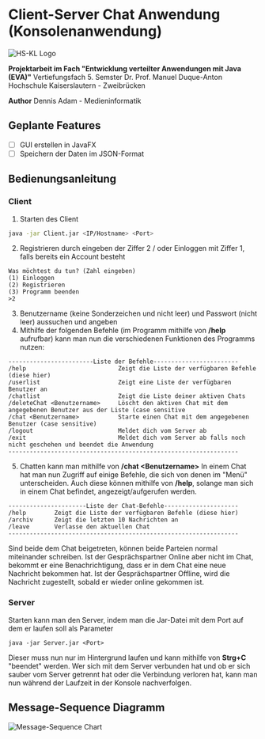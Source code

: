 # Client-Server Chat Anwendung (Konsolenanwendung)
![HS-KL Logo](https://git.dennisadam.de/Piket95/EVA_Chatprogramm/master/src/img/Logo_of_Hochschule_Kaiserslautern.png)

**Projektarbeit im Fach "Entwicklung verteilter Anwendungen mit Java (EVA)"**
Vertiefungsfach 5. Semster
Dr. Prof. Manuel Duque-Anton
Hochschule Kaiserslautern - Zweibrücken

**Author**
 Dennis Adam - Medieninformatik

## Geplante Features

- [ ] GUI erstellen in JavaFX
- [ ] Speichern der Daten im JSON-Format

## Bedienungsanleitung
### Client

 1. Starten des Client 
```bash
java -jar Client.jar <IP/Hostname> <Port>
```
 2. Registrieren durch eingeben der Ziffer 2 / oder Einloggen mit Ziffer 1, falls bereits ein Account besteht
```
Was möchtest du tun? (Zahl eingeben)
(1) Einloggen
(2) Registrieren
(3) Programm beenden
>2
```
 3. Benutzername (keine Sonderzeichen und nicht leer) und Passwort (nicht leer) aussuchen und angeben
 4. Mithilfe der folgenden Befehle (im Programm mithilfe von **/help** aufrufbar) kann man nun die verschiedenen Funktionen des Programms nutzen:
```
------------------------Liste der Befehle------------------------
/help                          Zeigt die Liste der verfügbaren Befehle (diese hier)
/userlist                      Zeigt eine Liste der verfügbaren Benutzer an
/chatlist                      Zeigt die Liste deiner aktiven Chats
/deleteChat <Benutzername>     Löscht den aktiven Chat mit dem angegebenen Benutzer aus der Liste (case sensitive
/chat <Benutzername>           Starte einen Chat mit dem angegebenen Benutzer (case sensitive)
/logout                        Meldet dich vom Server ab
/exit                          Meldet dich vom Server ab falls noch nicht geschehen und beendet die Anwendung
-----------------------------------------------------------------
```
5. Chatten kann man mithilfe von **/chat \<Benutzername>**
In einem Chat hat man nun Zugriff auf einige Befehle, die sich von denen im "Menü" unterscheiden. Auch diese können mithilfe von **/help**, solange man sich in einem Chat befindet, angezeigt/aufgerufen werden. 
```
----------------------Liste der Chat-Befehle---------------------
/help        Zeigt die Liste der verfügbaren Befehle (diese hier)
/archiv      Zeigt die letzten 10 Nachrichten an
/leave       Verlasse den aktuellen Chat
-----------------------------------------------------------------
```
Sind beide dem Chat beigetreten, können beide Parteien normal miteinander schreiben. Ist der Gesprächspartner Online aber nicht im Chat, bekommt er eine Benachrichtigung, dass er in dem Chat eine neue Nachricht bekommen hat. Ist der Gesprächspartner Offline, wird die Nachricht zugestellt, sobald er wieder online gekommen ist.


### Server
Starten kann man den Server, indem man die Jar-Datei mit dem Port auf dem er laufen soll als Parameter
```
java -jar Server.jar <Port>
```
Dieser muss nun nur im Hintergrund laufen und kann mithilfe von **Strg+C** "beendet" werden.
Wer sich mit dem Server verbunden hat und ob er sich sauber vom Server getrennt hat oder die Verbindung verloren hat, kann man nun während der Laufzeit in der Konsole nachverfolgen.

## Message-Sequence Diagramm
![Message-Sequence Chart](https://git.dennisadam.de/Piket95/EVA_Chatprogramm/master/src/img/mscEvaProjekt.png)